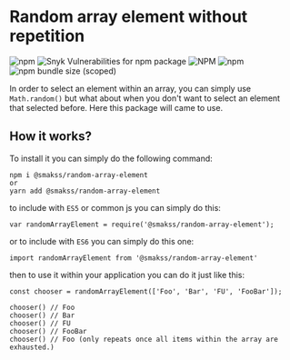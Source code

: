 # Random array element without repetition

![npm](https://img.shields.io/npm/v/@smakss/random-array-element) ![Snyk Vulnerabilities for npm package](https://img.shields.io/snyk/vulnerabilities/npm/@smakss/random-array-element) ![NPM](https://img.shields.io/npm/l/@smakss/random-array-element) ![npm](https://img.shields.io/npm/dm/@smakss/random-array-element) ![npm bundle size (scoped)](https://img.shields.io/bundlephobia/min/@smakss/random-array-element)

In order to select an element within an array, you can simply use `Math.random()` but what about when you don't want to select an element that selected before. Here this package will came to use.

## How it works?

To install it you can simply do the following command:

```
npm i @smakss/random-array-element
or
yarn add @smakss/random-array-element
```

to include with `ES5` or common js you can simply do this:

```
var randomArrayElement = require('@smakss/random-array-element');
```

or to include with `ES6` you can simply do this one:

```
import randomArrayElement from '@smakss/random-array-element'
```

then to use it within your application you can do it just like this:

```
const chooser = randomArrayElement(['Foo', 'Bar', 'FU', 'FooBar']);

chooser() // Foo
chooser() // Bar
chooser() // FU
chooser() // FooBar
chooser() // Foo (only repeats once all items within the array are exhausted.)
```
